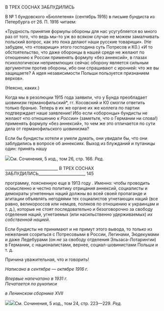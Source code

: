 В ТРЕХ СОСНАХ ЗАБЛУДИЛИСЬ

В № 1 бундовского «Бюллетеня» (сентябрь 1916) в письме бундиста из Петербурга от 26. П. 1916 читаем:

«Трудность принятия формулы обороны для нас усугубляется во много раз от того, что ведь мы-то уж во всяком случае не можем замалчивать польский вопрос, как это пока делают наши русские товарищи». (Не забудем, что «товарищи» этого господина суть Потресов и К0.) «И то обстоятельство, что даже обо­ронцы в нашей среде не желают по отношению к России применять формулу «без аннексий», в глазах психологически неприемлющих сейчас оборону является сильным аргументом против обороны, ибо они спрашивают с иронией: что же вы защищаете? А идея независимости Польши пользуется признанием верхов».

(Неясно, каких.)

Когда мы в резолюции 1915 года заявили, что у Бунда преобладает шовинизм герма­нофильский*, гг. Косовский и К0 смогли ответить только бранью. Теперь в их же органе их же коллега по партии подтверждает наше заявление! Ибо если «оборонцы» бунди­сты не желают «по отношению _к России»_ (заметьте, что о Германии ни слова!) приме­нять формулу «без аннексий», то чем же это отличается по сути дела от германофиль­ского шовинизма?

Если бы бундисты хотели и умели думать, они увидали бы, что они заблудились в вопросе об аннексиях. Выход из блужданий и путаницы один: принять нашу

![](file:///C:/Users/bot32/AppData/Local/Temp/msohtmlclip1/01/clip_image001.png)См. Сочинения, 5 изд., том 26, стр. 166. _Ред._

  

___________________________ В ТРЕХ СОСНАХ ЗАБЛУДИЛИСЬ________________________ 145

программу, поясненную еще в 1913 году . Именно: чтобы проводить осмысленно и че­стно политику отрицания аннексий, социалисты и демократы угнетенных наций долж­ны во всей своей пропаганде и агитации объявлять негодяями тех социалистов угне­тающих наций (все равно, великороссов или немцев, поляков по отношению к украин­цам и т. д.), которые не стоят последовательно и безоговорочно за свободу отделения наций, угнетаемых (или насильственно удерживаемых) _их собственной нацией._

Если бундисты не принимают и не примут этого вывода, то _только_ из нежелания ссориться с Потресовыми в России, Легинами, Зюдекумами и даже Ледебурами (он _не_ за свободу отделения Эльзаса-Лотарингии) в Германии, с националистами, вернее, со­циал-шовинистами Польши и т. д.

Причина уважительная, что и говорить!

_Написано в сентябре_ — _октябре 1916 г._

_Впервые напечатано в 1931 г.                                                             Печатается по рукописи_

_в Ленинском сборнике_ _XVII_

![](file:///C:/Users/bot32/AppData/Local/Temp/msohtmlclip1/01/clip_image002.png)![](file:///C:/Users/bot32/AppData/Local/Temp/msohtmlclip1/01/clip_image001.png)См. Сочинения, 5 изд., том 24, стр. 223—229. _Ред._